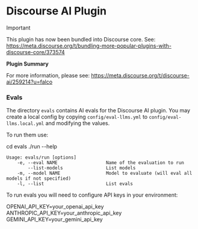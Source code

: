 # **Discourse AI** Plugin

> [!IMPORTANT]
> This plugin has now been bundled into Discourse core. See: https://meta.discourse.org/t/bundling-more-popular-plugins-with-discourse-core/373574

**Plugin Summary**

For more information, please see: https://meta.discourse.org/t/discourse-ai/259214?u=falco

### Evals

The directory `evals` contains AI evals for the Discourse AI plugin.
You may create a local config by copying `config/eval-llms.yml` to `config/eval-llms.local.yml` and modifying the values.

To run them use:

cd evals
./run --help

```
Usage: evals/run [options]
    -e, --eval NAME                  Name of the evaluation to run
        --list-models                List models
    -m, --model NAME                 Model to evaluate (will eval all models if not specified)
    -l, --list                       List evals
```

To run evals you will need to configure API keys in your environment:

OPENAI_API_KEY=your_openai_api_key
ANTHROPIC_API_KEY=your_anthropic_api_key
GEMINI_API_KEY=your_gemini_api_key
